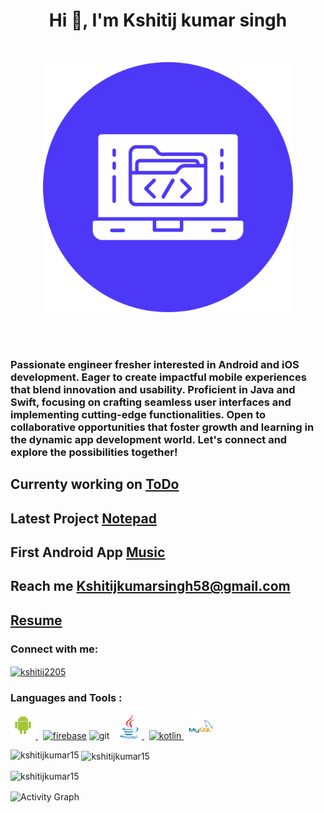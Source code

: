 <div align="center">
  <h1 align="center">Hi 👋, I'm Kshitij kumar singh</h1><br>

<img src="https://github.com/Kshitijkumar15/kshitijkumar15/blob/Beginning/software-development.png" alt="kshitij2205" height="400" width="400" /></a>
</div>
<br>
<br>
<h3 >Passionate engineer fresher interested in Android and iOS development. Eager to create impactful mobile experiences that blend innovation and usability. Proficient in Java and Swift, focusing on crafting seamless user interfaces and implementing cutting-edge functionalities. Open to collaborative opportunities that foster growth and learning in the dynamic app development world. Let's connect and explore the possibilities together!</h3>




## Currenty working on [ToDo](https://github.com/Kshitijkumar15/iosToDo)

## Latest Project [Notepad](https://github.com/Kshitijkumar15/Notepad)

## First Android App [Music](https://github.com/Kshitijkumar15/Music)

## Reach me **Kshitijkumarsingh58@gmail.com**

## [Resume](https://drive.google.com/file/d/1kqIb3hJHQjpzSSOgyoPLDymoL8Umqh5S/view?usp=sharing) 
<h3 align="left">Connect with me:</h3>
<p align="left">
<a href="https://linkedin.com/in/kshitij2205" target="blank"><img align="center" src="https://raw.githubusercontent.com/rahuldkjain/github-profile-readme-generator/master/src/images/icons/Social/linked-in-alt.svg" alt="kshitij2205" height="30" width="40" /></a>
</p>

<h3 align="left">Languages and Tools :</h3>
<p align="left"> <a href="https://developer.android.com" target="_blank" rel="noreferrer"> <img src="https://raw.githubusercontent.com/devicons/devicon/master/icons/android/android-original-wordmark.svg" alt="android" width="40" height="40"/> </a> &nbsp <a href="https://firebase.google.com/" target="_blank" rel="noreferrer"> <img src="https://www.vectorlogo.zone/logos/firebase/firebase-icon.svg" alt="firebase" width="40" height="40"/></a>  <img src="https://www.vectorlogo.zone/logos/git-scm/git-scm-icon.svg" alt="git" width="40" height="40"/> </a> &nbsp <a href="https://www.java.com" target="_blank" rel="noreferrer"> <img src="https://raw.githubusercontent.com/devicons/devicon/master/icons/java/java-original.svg" alt="java" width="40" height="40"/> </a>&nbsp <a href="https://kotlinlang.org" target="_blank" rel="noreferrer"> <img src="https://www.vectorlogo.zone/logos/kotlinlang/kotlinlang-icon.svg" alt="kotlin" width="40" height="40"/> </a> &nbsp <a href="https://www.mysql.com/" target="_blank" rel="noreferrer"> <img src="https://raw.githubusercontent.com/devicons/devicon/master/icons/mysql/mysql-original-wordmark.svg" alt="mysql" width="40" height="40"/> </a> </p>

<p><img align="left" src="https://github-readme-stats.vercel.app/api/top-langs?username=kshitijkumar15&show_icons=true&locale=en&layout=compact&bg_color=000000" alt="kshitijkumar15" /></p>

<p>&nbsp;<img align="center" src="https://github-readme-stats.vercel.app/api?username=kshitijkumar15&show_icons=true&locale=en&bg_color=000000" alt="kshitijkumar15" /></p>

<p><img align="center" src="https://github-readme-streak-stats.herokuapp.com/?user=kshitijkumar15&layout=compact&border_radius=5&show_icons=true&theme=dark&hide_border=false&text_color=ffffff" alt="kshitijkumar15" /></p>


<img align="center" src="https://github-readme-activity-graph.vercel.app/graph?username=kshitijkumar15&theme=react-dark&hide_border=false&bg_color=000000&line=fb8c00&color=758283&point=24292e&area=true" alt="Activity Graph" />
